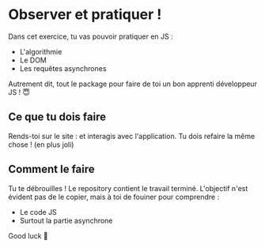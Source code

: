 # Observer et pratiquer ! 

Dans cet exercice, tu vas pouvoir pratiquer en JS : 
- L'algorithmie
- Le DOM
- Les requêtes asynchrones

Autrement dit, tout le package pour faire de toi un bon apprenti développeur JS ! 😇

## Ce que tu dois faire

Rends-toi sur le site : et interagis avec l'application. Tu dois refaire la même chose ! (en plus joli)

## Comment le faire 
Tu te débrouilles ! Le repository contient le travail terminé. L'objectif n'est évident pas de le copier, mais à toi de fouiner pour comprendre :
- Le code JS
- Surtout la partie asynchrone

Good luck 🥳